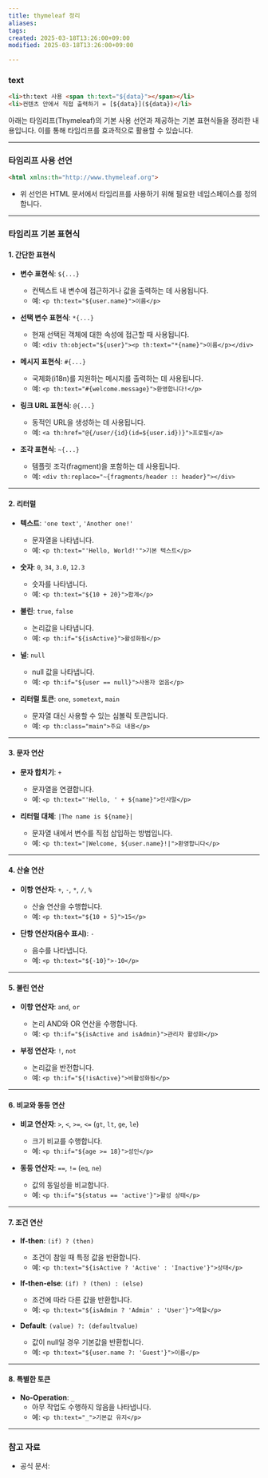 ```yaml
---
title: thymeleaf 정리
aliases: 
tags: 
created: 2025-03-18T13:26:00+09:00
modified: 2025-03-18T13:26:00+09:00

---
```


### text
```html
<li>th:text 사용 <span th:text="${data}"></span></li>
<li>컨텐츠 안에서 직접 출력하기 = [${data}](${data})</li>
```
















아래는 타임리프(Thymeleaf)의 기본 사용 선언과 제공하는 기본 표현식들을 정리한 내용입니다. 이를 통해 타임리프를 효과적으로 활용할 수 있습니다.

---

### **타임리프 사용 선언**
```html
<html xmlns:th="http://www.thymeleaf.org">
```
- 위 선언은 HTML 문서에서 타임리프를 사용하기 위해 필요한 네임스페이스를 정의합니다.

---

### **타임리프 기본 표현식**

#### **1. 간단한 표현식**
- **변수 표현식**: `${...}`
  - 컨텍스트 내 변수에 접근하거나 값을 출력하는 데 사용됩니다.
  - 예: `<p th:text="${user.name}">이름</p>`

- **선택 변수 표현식**: `*{...}`
  - 현재 선택된 객체에 대한 속성에 접근할 때 사용됩니다.
  - 예: `<div th:object="${user}"><p th:text="*{name}">이름</p></div>`

- **메시지 표현식**: `#{...}`
  - 국제화(i18n)를 지원하는 메시지를 출력하는 데 사용됩니다.
  - 예: `<p th:text="#{welcome.message}">환영합니다!</p>`

- **링크 URL 표현식**: `@{...}`
  - 동적인 URL을 생성하는 데 사용됩니다.
  - 예: `<a th:href="@{/user/{id}(id=${user.id})}">프로필</a>`

- **조각 표현식**: `~{...}`
  - 템플릿 조각(fragment)을 포함하는 데 사용됩니다.
  - 예: `<div th:replace="~{fragments/header :: header}"></div>`

---

#### **2. 리터럴**
- **텍스트**: `'one text'`, `'Another one!'`
  - 문자열을 나타냅니다.
  - 예: `<p th:text="'Hello, World!'">기본 텍스트</p>`

- **숫자**: `0`, `34`, `3.0`, `12.3`
  - 숫자를 나타냅니다.
  - 예: `<p th:text="${10 + 20}">합계</p>`

- **불린**: `true`, `false`
  - 논리값을 나타냅니다.
  - 예: `<p th:if="${isActive}">활성화됨</p>`

- **널**: `null`
  - null 값을 나타냅니다.
  - 예: `<p th:if="${user == null}">사용자 없음</p>`

- **리터럴 토큰**: `one`, `sometext`, `main`
  - 문자열 대신 사용할 수 있는 심볼릭 토큰입니다.
  - 예: `<p th:class="main">주요 내용</p>`

---

#### **3. 문자 연산**
- **문자 합치기**: `+`
  - 문자열을 연결합니다.
  - 예: `<p th:text="'Hello, ' + ${name}">인사말</p>`

- **리터럴 대체**: `|The name is ${name}|`
  - 문자열 내에서 변수를 직접 삽입하는 방법입니다.
  - 예: `<p th:text="|Welcome, ${user.name}!|">환영합니다</p>`

---

#### **4. 산술 연산**
- **이항 연산자**: `+`, `-`, `*`, `/`, `%`
  - 산술 연산을 수행합니다.
  - 예: `<p th:text="${10 + 5}">15</p>`

- **단항 연산자(음수 표시)**: `-`
  - 음수를 나타냅니다.
  - 예: `<p th:text="${-10}">-10</p>`

---

#### **5. 불린 연산**
- **이항 연산자**: `and`, `or`
  - 논리 AND와 OR 연산을 수행합니다.
  - 예: `<p th:if="${isActive and isAdmin}">관리자 활성화</p>`

- **부정 연산자**: `!`, `not`
  - 논리값을 반전합니다.
  - 예: `<p th:if="${!isActive}">비활성화됨</p>`

---

#### **6. 비교와 동등 연산**
- **비교 연산자**: `>`, `<`, `>=`, `<=` (`gt`, `lt`, `ge`, `le`)
  - 크기 비교를 수행합니다.
  - 예: `<p th:if="${age >= 18}">성인</p>`

- **동등 연산자**: `==`, `!=` (`eq`, `ne`)
  - 값의 동일성을 비교합니다.
  - 예: `<p th:if="${status == 'active'}">활성 상태</p>`

---

#### **7. 조건 연산**
- **If-then**: `(if) ? (then)`
  - 조건이 참일 때 특정 값을 반환합니다.
  - 예: `<p th:text="${isActive ? 'Active' : 'Inactive'}">상태</p>`

- **If-then-else**: `(if) ? (then) : (else)`
  - 조건에 따라 다른 값을 반환합니다.
  - 예: `<p th:text="${isAdmin ? 'Admin' : 'User'}">역할</p>`

- **Default**: `(value) ?: (defaultvalue)`
  - 값이 null일 경우 기본값을 반환합니다.
  - 예: `<p th:text="${user.name ?: 'Guest'}">이름</p>`

---

#### **8. 특별한 토큰**
- **No-Operation**: `_`
  - 아무 작업도 수행하지 않음을 나타냅니다.
  - 예: `<p th:text="_">기본값 유지</p>`

---

### **참고 자료**
- 공식 문서: [](https://www.thymeleaf.org/doc/tutorials/3.0/usingthymeleaf.html#standard-expression-syntax)


